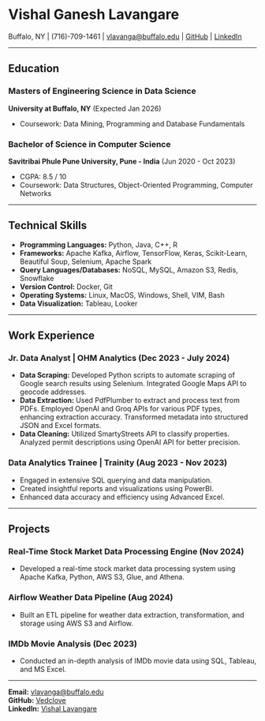 
# Vishal Ganesh Lavangare

Buffalo, NY | (716)-709-1461 | vlavanga@buffalo.edu |
[GitHub](https://github.com/Vedclove) | [LinkedIn](https://www.linkedin.com/in/vishal-lavangare/)

---

## Education

### Masters of Engineering Science in Data Science  
**University at Buffalo, NY** (Expected Jan 2026)  
- Coursework: Data Mining, Programming and Database Fundamentals  

### Bachelor of Science in Computer Science  
**Savitribai Phule Pune University, Pune - India** (Jun 2020 - Oct 2023)  
- CGPA: 8.5 / 10  
- Coursework: Data Structures, Object-Oriented Programming, Computer Networks  

---

## Technical Skills

- **Programming Languages:** Python, Java, C++, R  
- **Frameworks:** Apache Kafka, Airflow, TensorFlow, Keras, Scikit-Learn, Beautiful Soup, Selenium, Apache Spark  
- **Query Languages/Databases:** NoSQL, MySQL, Amazon S3, Redis, Snowflake  
- **Version Control:** Docker, Git  
- **Operating Systems:** Linux, MacOS, Windows, Shell, VIM, Bash  
- **Data Visualization:** Tableau, Looker  

---

## Work Experience

### Jr. Data Analyst | OHM Analytics (Dec 2023 - July 2024)  
- **Data Scraping:** Developed Python scripts to automate scraping of Google search results using Selenium. Integrated Google Maps API to geocode addresses.  
- **Data Extraction:** Used PdfPlumber to extract and process text from PDFs. Employed OpenAI and Groq APIs for various PDF types, enhancing extraction accuracy. Transformed metadata into structured JSON and Excel formats.  
- **Data Cleaning:** Utilized SmartyStreets API to classify properties. Analyzed permit descriptions using OpenAI API for better precision.  

### Data Analytics Trainee | Trainity (Aug 2023 - Nov 2023)  
- Engaged in extensive SQL querying and data manipulation.  
- Created insightful reports and visualizations using PowerBI.  
- Enhanced data accuracy and efficiency using Advanced Excel.  

---

## Projects

### Real-Time Stock Market Data Processing Engine (Nov 2024)  
- Developed a real-time stock market data processing system using Apache Kafka, Python, AWS S3, Glue, and Athena.  

### Airflow Weather Data Pipeline (Aug 2024)  
- Built an ETL pipeline for weather data extraction, transformation, and storage using AWS S3 and Airflow.  

### IMDb Movie Analysis (Dec 2023)  
- Conducted an in-depth analysis of IMDb movie data using SQL, Tableau, and MS Excel.  

---

**Email:** vlavanga@buffalo.edu  
**GitHub:** [Vedclove](https://github.com/Vedclove)  
**LinkedIn:** [Vishal Lavangare](https://www.linkedin.com/in/vishal-lavangare/)  
